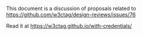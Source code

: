 This document is a discussion of proposals related to https://github.com/w3ctag/design-reviews/issues/76

Read it at https://w3ctag.github.io/with-credentials/
